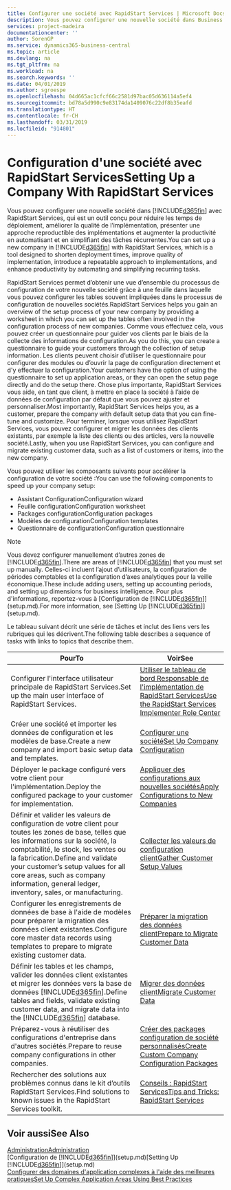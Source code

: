 ```yaml
---
title: Configurer une société avec RapidStart Services | Microsoft Docs
description: Vous pouvez configurer une nouvelle société dans Business Central avec RapidStart Services, qui est un outil conçu pour réduire les temps de déploiement, améliorer la qualité de l’implémentation, présenter une approche reproductible des implémentations et augmenter la productivité en automatisant et en simplifiant des tâches récurrentes.
services: project-madeira
documentationcenter: ''
author: SorenGP
ms.service: dynamics365-business-central
ms.topic: article
ms.devlang: na
ms.tgt_pltfrm: na
ms.workload: na
ms.search.keywords: ''
ms.date: 04/01/2019
ms.author: sgroespe
ms.openlocfilehash: 04d665ac1cfcf66c2581d97bac05d636114a5ef4
ms.sourcegitcommit: bd78a5d990c9e83174da1409076c22df8b35eafd
ms.translationtype: HT
ms.contentlocale: fr-CH
ms.lasthandoff: 03/31/2019
ms.locfileid: "914801"
---
```

# <a name="setting-up-a-company-with-rapidstart-services"></a><span data-ttu-id="4fc05-103">Configuration d'une société avec RapidStart Services</span><span class="sxs-lookup"><span data-stu-id="4fc05-103">Setting Up a Company With RapidStart Services</span></span>
<span data-ttu-id="4fc05-104">Vous pouvez configurer une nouvelle société dans [!INCLUDE[d365fin](includes/d365fin_md.md)] avec RapidStart Services, qui est un outil conçu pour réduire les temps de déploiement, améliorer la qualité de l’implémentation, présenter une approche reproductible des implémentations et augmenter la productivité en automatisant et en simplifiant des tâches récurrentes.</span><span class="sxs-lookup"><span data-stu-id="4fc05-104">You can set up a new company in [!INCLUDE[d365fin](includes/d365fin_md.md)] with RapidStart Services, which is a tool designed to shorten deployment times, improve quality of implementation, introduce a repeatable approach to implementations, and enhance productivity by automating and simplifying recurring tasks.</span></span>  

<span data-ttu-id="4fc05-105">RapidStart Services permet d’obtenir une vue d’ensemble du processus de configuration de votre nouvelle société grâce à une feuille dans laquelle vous pouvez configurer les tables souvent impliquées dans le processus de configuration de nouvelles sociétés.</span><span class="sxs-lookup"><span data-stu-id="4fc05-105">RapidStart Services helps you gain an overview of the setup process of your new company by providing a worksheet in which you can set up the tables often involved in the configuration process of new companies.</span></span> <span data-ttu-id="4fc05-106">Comme vous effectuez cela, vous pouvez créer un questionnaire pour guider vos clients par le biais de la collecte des informations de configuration.</span><span class="sxs-lookup"><span data-stu-id="4fc05-106">As you do this, you can create a questionnaire to guide your customers through the collection of setup information.</span></span> <span data-ttu-id="4fc05-107">Les clients peuvent choisir d’utiliser le questionnaire pour configurer des modules ou d’ouvrir la page de configuration directement et d'y effectuer la configuration.</span><span class="sxs-lookup"><span data-stu-id="4fc05-107">Your customers have the option of using the questionnaire to set up application areas, or they can open the setup page directly and do the setup there.</span></span> <span data-ttu-id="4fc05-108">Chose plus importante, RapidStart Services vous aide, en tant que client, à mettre en place la société à l’aide de données de configuration par défaut que vous pouvez ajuster et personnaliser.</span><span class="sxs-lookup"><span data-stu-id="4fc05-108">Most importantly, RapidStart Services helps you, as a customer, prepare the company with default setup data that you can fine-tune and customize.</span></span> <span data-ttu-id="4fc05-109">Pour terminer, lorsque vous utilisez RapidStart Services, vous pouvez configurer et migrer les données des clients existants, par exemple la liste des clients ou des articles, vers la nouvelle société.</span><span class="sxs-lookup"><span data-stu-id="4fc05-109">Lastly, when you use RapidStart Services, you can configure and migrate existing customer data, such as a list of customers or items, into the new company.</span></span>

<span data-ttu-id="4fc05-110">Vous pouvez utiliser les composants suivants pour accélérer la configuration de votre société :</span><span class="sxs-lookup"><span data-stu-id="4fc05-110">You can use the following components to speed up your company setup:</span></span>  

-   <span data-ttu-id="4fc05-111">Assistant Configuration</span><span class="sxs-lookup"><span data-stu-id="4fc05-111">Configuration wizard</span></span>  
-   <span data-ttu-id="4fc05-112">Feuille configuration</span><span class="sxs-lookup"><span data-stu-id="4fc05-112">Configuration worksheet</span></span>  
-   <span data-ttu-id="4fc05-113">Packages configuration</span><span class="sxs-lookup"><span data-stu-id="4fc05-113">Configuration packages</span></span>  
-   <span data-ttu-id="4fc05-114">Modèles de configuration</span><span class="sxs-lookup"><span data-stu-id="4fc05-114">Configuration templates</span></span>  
-   <span data-ttu-id="4fc05-115">Questionnaire de configuration</span><span class="sxs-lookup"><span data-stu-id="4fc05-115">Configuration questionnaire</span></span>  

> [!Note]  
>  <span data-ttu-id="4fc05-116">Vous devez configurer manuellement d’autres zones de [!INCLUDE[d365fin](includes/d365fin_md.md)].</span><span class="sxs-lookup"><span data-stu-id="4fc05-116">There are areas of [!INCLUDE[d365fin](includes/d365fin_md.md)] that you must set up manually.</span></span> <span data-ttu-id="4fc05-117">Celles-ci incluent l’ajout d’utilisateurs, la configuration de périodes comptables et la configuration d’axes analytiques pour la veille économique.</span><span class="sxs-lookup"><span data-stu-id="4fc05-117">These include adding users, setting up accounting periods, and setting up dimensions for business intelligence.</span></span> <span data-ttu-id="4fc05-118">Pour plus d'informations, reportez-vous à [Configuration de [!INCLUDE[d365fin](includes/d365fin_md.md)]](setup.md).</span><span class="sxs-lookup"><span data-stu-id="4fc05-118">For more information, see [Setting Up [!INCLUDE[d365fin](includes/d365fin_md.md)]](setup.md).</span></span>

 <span data-ttu-id="4fc05-119">Le tableau suivant décrit une série de tâches et inclut des liens vers les rubriques qui les décrivent.</span><span class="sxs-lookup"><span data-stu-id="4fc05-119">The following table describes a sequence of tasks with links to topics that describe them.</span></span>

|<span data-ttu-id="4fc05-120">**Pour**</span><span class="sxs-lookup"><span data-stu-id="4fc05-120">**To**</span></span>|<span data-ttu-id="4fc05-121">**Voir**</span><span class="sxs-lookup"><span data-stu-id="4fc05-121">**See**</span></span>|  
|------------|-------------|  
|<span data-ttu-id="4fc05-122">Configurer l'interface utilisateur principale de RapidStart Services.</span><span class="sxs-lookup"><span data-stu-id="4fc05-122">Set up the main user interface of RapidStart Services.</span></span>|[<span data-ttu-id="4fc05-123">Utiliser le tableau de bord Responsable de l'implémentation de RapidStart Services</span><span class="sxs-lookup"><span data-stu-id="4fc05-123">Use the RapidStart Services Implementer Role Center</span></span>](admin-how-to-use-the-rapidstart-services-role-center-to-track-progress.md)|  
|<span data-ttu-id="4fc05-124">Créer une société et importer les données de configuration et les modèles de base.</span><span class="sxs-lookup"><span data-stu-id="4fc05-124">Create a new company and import basic setup data and templates.</span></span>|[<span data-ttu-id="4fc05-125">Configurer une société</span><span class="sxs-lookup"><span data-stu-id="4fc05-125">Set Up Company Configuration</span></span>](admin-set-up-company-configuration.md)|  
|<span data-ttu-id="4fc05-126">Déployer le package configuré vers votre client pour l'implémentation.</span><span class="sxs-lookup"><span data-stu-id="4fc05-126">Deploy the configured package to your customer for implementation.</span></span>|[<span data-ttu-id="4fc05-127">Appliquer des configurations aux nouvelles sociétés</span><span class="sxs-lookup"><span data-stu-id="4fc05-127">Apply Configurations to New Companies</span></span>](admin-apply-configuration-to-new-companies.md)|
|<span data-ttu-id="4fc05-128">Définir et valider les valeurs de configuration de votre client pour toutes les zones de base, telles que les informations sur la société, la comptabilité, le stock, les ventes ou la fabrication.</span><span class="sxs-lookup"><span data-stu-id="4fc05-128">Define and validate your customer’s setup values for all core areas, such as company information, general ledger, inventory, sales, or manufacturing.</span></span>|[<span data-ttu-id="4fc05-129">Collecter les valeurs de configuration client</span><span class="sxs-lookup"><span data-stu-id="4fc05-129">Gather Customer Setup Values</span></span>](admin-gather-customer-setup-values.md)|  
|<span data-ttu-id="4fc05-130">Configurer les enregistrements de données de base à l'aide de modèles pour préparer la migration des données client existantes.</span><span class="sxs-lookup"><span data-stu-id="4fc05-130">Configure core master data records using templates to prepare to migrate existing customer data.</span></span>|[<span data-ttu-id="4fc05-131">Préparer la migration des données client</span><span class="sxs-lookup"><span data-stu-id="4fc05-131">Prepare to Migrate Customer Data</span></span>](admin-use-templates-to-prepare-customer-data-for-migration.md)|  
|<span data-ttu-id="4fc05-132">Définir les tables et les champs, valider les données client existantes et migrer les données vers la base de données [!INCLUDE[d365fin](includes/d365fin_md.md)].</span><span class="sxs-lookup"><span data-stu-id="4fc05-132">Define tables and fields, validate existing customer data, and migrate data into the [!INCLUDE[d365fin](includes/d365fin_md.md)] database.</span></span>|[<span data-ttu-id="4fc05-133">Migrer des données client</span><span class="sxs-lookup"><span data-stu-id="4fc05-133">Migrate Customer Data</span></span>](admin-migrate-customer-data.md)|
|<span data-ttu-id="4fc05-134">Préparez-vous à réutiliser des configurations d'entreprise dans d'autres sociétés.</span><span class="sxs-lookup"><span data-stu-id="4fc05-134">Prepare to reuse company configurations in other companies.</span></span>|[<span data-ttu-id="4fc05-135">Créer des packages configuration de société personnalisés</span><span class="sxs-lookup"><span data-stu-id="4fc05-135">Create Custom Company Configuration Packages</span></span>](admin-how-to-create-custom-company-configuration-packages.md)|
|<span data-ttu-id="4fc05-136">Rechercher des solutions aux problèmes connus dans le kit d’outils RapidStart Services.</span><span class="sxs-lookup"><span data-stu-id="4fc05-136">Find solutions to known issues in the RapidStart Services toolkit.</span></span>|[<span data-ttu-id="4fc05-137">Conseils : RapidStart Services</span><span class="sxs-lookup"><span data-stu-id="4fc05-137">Tips and Tricks: RapidStart Services</span></span>](admin-tips-and-tricks-rapidstart-services.md)|  

## <a name="see-also"></a><span data-ttu-id="4fc05-138">Voir aussi</span><span class="sxs-lookup"><span data-stu-id="4fc05-138">See Also</span></span>  
[<span data-ttu-id="4fc05-139">Administration</span><span class="sxs-lookup"><span data-stu-id="4fc05-139">Administration</span></span>](admin-setup-and-administration.md)  
<span data-ttu-id="4fc05-140">[Configuration de [!INCLUDE[d365fin](includes/d365fin_md.md)]](setup.md)</span><span class="sxs-lookup"><span data-stu-id="4fc05-140">[Setting Up [!INCLUDE[d365fin](includes/d365fin_md.md)]](setup.md)</span></span>  
[<span data-ttu-id="4fc05-141">Configurer des domaines d'application complexes à l'aide des meilleures pratiques</span><span class="sxs-lookup"><span data-stu-id="4fc05-141">Set Up Complex Application Areas Using Best Practices</span></span>](set-up-complex-application-areas-using-best-practices.md)   
